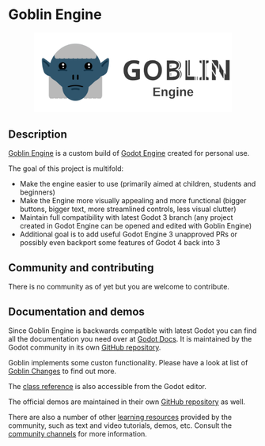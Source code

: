 # Goblin Engine

<p align="center">
  <a href="https://goblinengine.github.io">
    <img src="logo_outlined.svg" width="400" alt="Goblin Engine logo">
  </a>
</p>

## Description

[Goblin Engine](https://goblinengine.github.io) is a custom build of [Godot Engine](https://godotengine.org) created for personal use.

The goal of this project is multifold:
- Make the engine easier to use (primarily aimed at children, students and beginners)
- Make the Engine more visually appealing and more functional (bigger buttons, bigger text, more streamlined controls, less visual clutter)
- Maintain full compatibility with latest Godot 3 branch (any project created in Godot Engine can be opened and edited with Goblin Engine)
- Additional goal is to add useful Godot Engine 3 unapproved PRs or possibly even backport some features of Godot 4 back into 3

## Community and contributing

There is no community as of yet but you are welcome to contribute. 

## Documentation and demos

Since Goblin Engine is backwards compatible with latest Godot you can find all the documentation you need over at [Godot Docs](https://docs.godotengine.org). It is maintained by the Godot community in its own [GitHub repository](https://github.com/godotengine/godot-docs).

Goblin implements some custon functionality. Please have a look at list of [Goblin Changes](https://github.com/goblinengine/goblin/blob/main/CHANGELOG.md) to find out more.

The [class reference](https://docs.godotengine.org/en/latest/classes/)
is also accessible from the Godot editor.

The official demos are maintained in their own [GitHub repository](https://github.com/godotengine/godot-demo-projects)
as well.

There are also a number of other
[learning resources](https://docs.godotengine.org/en/latest/community/tutorials.html)
provided by the community, such as text and video tutorials, demos, etc.
Consult the [community channels](https://godotengine.org/community)
for more information.

